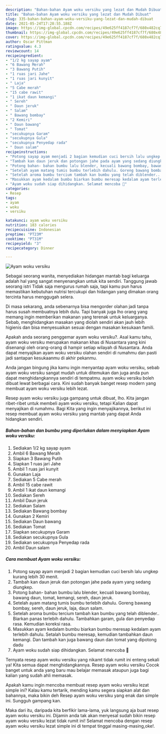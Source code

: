 ```yaml
---
description: "Bahan-bahan Ayam woku versiku yang lezat dan Mudah Dibuat"
title: "Bahan-bahan Ayam woku versiku yang lezat dan Mudah Dibuat"
slug: 335-bahan-bahan-ayam-woku-versiku-yang-lezat-dan-mudah-dibuat
date: 2021-05-24T17:28:55.188Z
image: https://img-global.cpcdn.com/recipes/49e625ff4187cf7f/680x482cq70/ayam-woku-versiku-foto-resep-utama.jpg
thumbnail: https://img-global.cpcdn.com/recipes/49e625ff4187cf7f/680x482cq70/ayam-woku-versiku-foto-resep-utama.jpg
cover: https://img-global.cpcdn.com/recipes/49e625ff4187cf7f/680x482cq70/ayam-woku-versiku-foto-resep-utama.jpg
author: Oscar Pittman
ratingvalue: 4.3
reviewcount: 14
recipeingredient:
- "1/2 kg sayap ayam"
- "6 Bawang Merah"
- "3 Bawang Putih"
- "1 ruas jari Jahe"
- "1 ruas jari kunyit"
- " Laja"
- "5 Cabe merah"
- "15 cabe rawit"
- "1 ikat daun kemangi"
- " Sereh"
- " Daun jeruk"
- " Salam"
- " Bawang bombay"
- "2 Kemiri"
- " Daun bawang"
- " Tomat"
- "secukupnya Garam"
- "secukupnya Gula"
- "secukupnya Penyedap rada"
- " Daun salam"
recipeinstructions:
- "Potong sayap ayam menjadi 2 bagian kemudian cuci bersih lalu ungkep kurang lebih 30 menit."
- "Tambah kan daun jeruk dan potongan jahe pada ayam yang sedang diungkep."
- "Potong bahan- bahan bumbu lalu blender, kecuali bawang bombay, bawang daun, tomat, kemangi, sereh, daun jeruk."
- "Setelah ayam matang tumis bumbu terlebih dahulu. Goreng bawang bombay, sereh, daun jeruk, laja, daun salam."
- "Setelah aroma bumbu tercium tambah kan bumbu yang telah diblender.. Biarkan panas terlebih dahulu. Tambahkan garam, gula dan penyedap rasa. Kemudian koreksi rasa."
- "Masukkan ayam kedalam bumbu biarkan bumbu meresap kedalam ayam terlebih dahulu. Setalah bumbu meresap, kemudian tambahkan daun kemangi. Dan tambah kan juga bawang daun dan tomat yang dipotong dadu"
- "Ayam woku sudah siap dihidangkan. Selamat mencoba 🥰"
categories:
- Resep
tags:
- ayam
- woku
- versiku

katakunci: ayam woku versiku 
nutrition: 183 calories
recipecuisine: Indonesian
preptime: "PT23M"
cooktime: "PT31M"
recipeyield: "3"
recipecategory: Dinner

---
```



![Ayam woku versiku](https://img-global.cpcdn.com/recipes/49e625ff4187cf7f/680x482cq70/ayam-woku-versiku-foto-resep-utama.jpg)

Sebagai seorang wanita, menyediakan hidangan mantab bagi keluarga adalah hal yang sangat menyenangkan untuk kita sendiri. Tanggung jawab seorang istri Tidak saja mengurus rumah saja, tapi kamu pun harus memastikan kebutuhan nutrisi tercukupi dan hidangan yang dimakan orang tercinta harus menggugah selera.

Di masa  sekarang, anda sebenarnya bisa mengorder olahan jadi tanpa harus susah membuatnya lebih dulu. Tapi banyak juga lho orang yang memang ingin memberikan makanan yang terenak untuk keluarganya. Sebab, menghidangkan masakan yang diolah sendiri akan jauh lebih higienis dan bisa menyesuaikan sesuai dengan masakan kesukaan famili. 



Apakah anda seorang penggemar ayam woku versiku?. Asal kamu tahu, ayam woku versiku merupakan makanan khas di Nusantara yang kini disenangi oleh orang-orang di hampir setiap wilayah di Nusantara. Anda dapat menyajikan ayam woku versiku olahan sendiri di rumahmu dan pasti jadi santapan kesukaanmu di akhir pekanmu.

Anda jangan bingung jika kamu ingin menyantap ayam woku versiku, sebab ayam woku versiku sangat mudah untuk ditemukan dan juga anda pun dapat menghidangkannya sendiri di tempatmu. ayam woku versiku boleh dibuat lewat berbagai cara. Kini sudah banyak banget resep modern yang membuat ayam woku versiku lebih lezat.

Resep ayam woku versiku juga gampang untuk dibuat, lho. Kita jangan ribet-ribet untuk membeli ayam woku versiku, tetapi Kalian dapat menyajikan di rumahmu. Bagi Kita yang ingin menyajikannya, berikut ini resep membuat ayam woku versiku yang mantab yang dapat Anda hidangkan sendiri.

<!--inarticleads1-->

##### Bahan-bahan dan bumbu yang diperlukan dalam menyiapkan Ayam woku versiku:

1. Sediakan 1/2 kg sayap ayam
1. Ambil 6 Bawang Merah
1. Siapkan 3 Bawang Putih
1. Siapkan 1 ruas jari Jahe
1. Ambil 1 ruas jari kunyit
1. Gunakan  Laja
1. Sediakan 5 Cabe merah
1. Ambil 15 cabe rawit
1. Ambil 1 ikat daun kemangi
1. Sediakan  Sereh
1. Ambil  Daun jeruk
1. Sediakan  Salam
1. Sediakan  Bawang bombay
1. Gunakan 2 Kemiri
1. Sediakan  Daun bawang
1. Sediakan  Tomat
1. Siapkan secukupnya Garam
1. Sediakan secukupnya Gula
1. Sediakan secukupnya Penyedap rada
1. Ambil  Daun salam




<!--inarticleads2-->

##### Cara membuat Ayam woku versiku:

1. Potong sayap ayam menjadi 2 bagian kemudian cuci bersih lalu ungkep kurang lebih 30 menit.
1. Tambah kan daun jeruk dan potongan jahe pada ayam yang sedang diungkep.
1. Potong bahan- bahan bumbu lalu blender, kecuali bawang bombay, bawang daun, tomat, kemangi, sereh, daun jeruk.
1. Setelah ayam matang tumis bumbu terlebih dahulu. Goreng bawang bombay, sereh, daun jeruk, laja, daun salam.
1. Setelah aroma bumbu tercium tambah kan bumbu yang telah diblender.. Biarkan panas terlebih dahulu. Tambahkan garam, gula dan penyedap rasa. Kemudian koreksi rasa.
1. Masukkan ayam kedalam bumbu biarkan bumbu meresap kedalam ayam terlebih dahulu. Setalah bumbu meresap, kemudian tambahkan daun kemangi. Dan tambah kan juga bawang daun dan tomat yang dipotong dadu
1. Ayam woku sudah siap dihidangkan. Selamat mencoba 🥰




Ternyata resep ayam woku versiku yang nikamt tidak rumit ini enteng sekali ya! Kita semua dapat menghidangkannya. Resep ayam woku versiku Cocok banget untuk anda yang baru mau belajar memasak ataupun juga bagi kalian yang sudah ahli memasak.

Apakah kamu ingin mencoba membuat resep ayam woku versiku lezat simple ini? Kalau kamu tertarik, mending kamu segera siapkan alat dan bahannya, maka bikin deh Resep ayam woku versiku yang enak dan simple ini. Sungguh gampang kan. 

Maka dari itu, daripada kita berfikir lama-lama, yuk langsung aja buat resep ayam woku versiku ini. Dijamin anda tak akan menyesal sudah bikin resep ayam woku versiku lezat tidak rumit ini! Selamat mencoba dengan resep ayam woku versiku lezat simple ini di tempat tinggal masing-masing,oke!.

